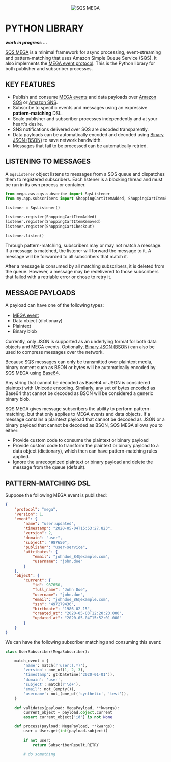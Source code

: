 <p align="center">
    <img alt="SQS MEGA" src="https://github.com/sqs-mega/sqs-mega/raw/master/resources/logo/sqs-mega_logo_large.png">
</p>

# PYTHON LIBRARY

**_work in progress ..._**

[SQS MEGA](https://github.com/mega-distributed/sqs-mega) is a minimal framework for async processing, event-streaming and pattern-matching that uses Amazon Simple Queue Service (SQS). It also implements the [MEGA event protocol](https://github.com/mega-distributed/event-mega). This is the Python library for both publisher and subscriber processes.

## KEY FEATURES

- Publish and consume [MEGA events](https://github.com/mega-distributed/event-mega) and data payloads over [Amazon SQS](https://aws.amazon.com/sqs/) or [Amazon SNS](https://aws.amazon.com/sns/).
- Subscribe to specific events and messages using an expressive **pattern-matching** DSL.
- Scale publisher and subscriber processes independently and at your heart's desire.
- SNS notifications delivered over SQS are decoded transparently.
- Data payloads can be automatically encoded and decoded using [Binary JSON (BSON)](http://bsonspec.org) to save network bandwidth.
- Messages that fail to be processed can be automatically retried.

## LISTENING TO MESSAGES

A `SqsListener` object listens to messages from a SQS queue and dispatches them to registered subscribers. Each listener is a blocking thread and must be run in its own process or container.

```python
from mega.aws.sqs.subscribe import SqsListener
from my.app.subscribers import ShoppingCartItemAdded, ShoppingCartItemRemoved, ShoppingCartCheckout

listener = SqsListener()

listener.register(ShoppingCartItemAdded)
listener.register(ShoppingCartItemRemoved)
listener.register(ShoppingCartCheckout)

listener.listen()
```

Through pattern-matching, subscribers may or may not match a message. If a message is matched, the listener will forward the message to it. A message will be forwarded to all subscribers that match it.

After a message is consumed by all matching subscribers, it is deleted from the queue. However, a message may be redelivered to those subscribers that failed with a retriable error or chose to retry it.


## MESSAGE PAYLOADS

A payload can have one of the following types:

- [MEGA event](https://github.com/mega-distributed/event-mega)
- Data object (dictionary)
- Plaintext
- Binary blob

Currently, only JSON is supported as an underlying format for both data objects and MEGA events. Optionally, [Binary JSON (BSON)](http://bsonspec.org) can also be used to compress messages over the network.

Because SQS messages can only be transmitted over plaintext media, binary content such as BSON or bytes will be automatically encoded by SQS MEGA using [Base64](https://en.wikipedia.org/wiki/Base64).

Any string that cannot be decoded as Base64 or JSON is considered plaintext with Unicode encoding. Similarly, any set of bytes encoded as Base64 that cannot be decoded as BSON will be considered a generic binary blob.

SQS MEGA gives message subscribers the ability to perform pattern-matching, but that only applies to MEGA events and data objects. If a message contains a plaintext payload that cannot be decoded as JSON or a binary payload that cannot be decoded as BSON, SQS MEGA allows you to either:

- Provide custom code to consume the plaintext or binary payload
- Provide custom code to transform the plaintext or binary payload to a data object (dictionary), which then can have pattern-matching rules applied.
- Ignore the unrecognized plaintext or binary payload and delete the message from the queue (default).

## PATTERN-MATCHING DSL

Suppose the following MEGA event is published:

```json
{
    "protocol": "mega",
    "version": 1,
    "event": {
        "name": "user:updated",
        "timestamp": "2020-05-04T15:53:27.823",
        "version": 2,
        "domain": "user",
        "subject": "987650",
        "publisher": "user-service",
        "attributes": {
            "email": "johndoe_84@example.com",
            "username": "john.doe"
        }
    },
    "object": {
        "current": {
            "id": 987650,
            "full_name": "John Doe",
            "username": "john.doe",
            "email": "johndoe_86@example.com",
            "ssn": "497279436",
            "birthdate": "1986-02-15",
            "created_at": "2020-05-03T12:20:23.000",
            "updated_at": "2020-05-04T15:52:01.000"
        }
    }
}
```

We can have the following subscriber matching and consuming this event:

```python
class UserSubscriber(MegaSubscriber):

    match_event = {
        'name': match(r'user:(.*)'),
        'version': one_of(1, 2, 3),
        'timestamp': gt(DateTime('2020-01-01')),
        'domain': 'user',
        'subject': match(r'\d+'),
        'email': not_(empty()),
        'username': not_(one_of('synthetic', 'test')),
    }

    def validates(payload: MegaPayload, **kwargs):
        current_object = payload.object.current
        assert current_object['id'] is not None

    def process(payload: MegaPayload, **kwargs):
        user = User.get(int(payload.subject))

        if not user:
            return SubscriberResult.RETRY

        # do something
```

